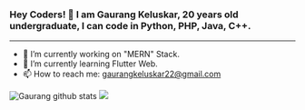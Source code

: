 
### Hey Coders! 🙏 I am Gaurang Keluskar, 20 years old undergraduate, I can code in Python, PHP, Java, C++.
  <hr>
  
- 🔭 I’m currently working on "MERN" Stack.
- 🌱 I’m currently learning Flutter Web.
- 📫 How to reach me: gaurangkeluskar22@gmail.com

<p align="center">
  
![Gaurang github stats](https://github-readme-stats.vercel.app/api?username=gaurangkeluskar22&show_icons=true&theme=tokyonight)
<img src ="https://github-readme-stats.vercel.app/api/top-langs/?username=gaurangkeluskar22&layout=compact&hide=Jupyter Notebook&theme=tokyonight">
</p>



<!--
<p align="center">
  <a href="">
  <img align="center" src="https://github-readme-stats.vercel.app/api/pin/?username=gaurangkeluskar22&bg_color=30,17202A,3498DB&title_color=fff&text_color=fff&repo=Basic-Music-Player-App" />
  </a>
  <a href="https://github.com/gaurangkeluskar22/leetcode---competitive-programming">
    <img align="center" src="https://github-readme-stats.vercel.app/api/pin/?username=gaurangkeluskar22&bg_color=30,3498DB,17202A&title_color=fff&text_color=fff&repo=leetcode---competitive-programming" />
  </a>
 </p>
-->
